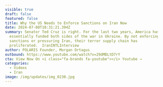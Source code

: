 ```yaml
---
visible: true
draft: false
featured: false
title: Why the US Needs to Enforce Sanctions on Iran Now
date: 2024-07-08T18:31:21.394Z
summary: Senator Ted Cruz is right. For the last two years, America has
  essentially funded both sides of the war in Ukraine. By not enforcing
  sanctions or pressuring Iran, their terror supply chain has
  proliferated.  IranINTLInterview
author: POLARIS Founder, Morgan Ortagus
outbound: https://www.youtube.com/watch?v=29dMDLtD7rY
cta: View Now On <i class="fa-brands fa-youtube"></i> Youtube →
categories:
  - Videos
  - Iran
image: /img/updates/img_0230.jpg
---
```

